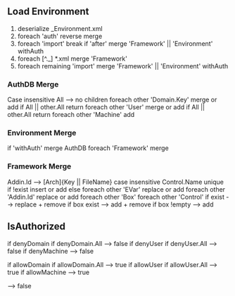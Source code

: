 
## Load Environment

  1. deserialize _Environment.xml
  2. foreach 'auth' reverse merge
  3. foreach 'import'
       break if 'after'
       merge 'Framework' || 'Environment' withAuth
  4. foreach [^\._] *.xml merge 'Framework'
  5. foreach remaining 'import'
       merge 'Framework' || 'Environment' withAuth


### AuthDB Merge
Case insensitive
All --> no children
foreach other 'Domain.Key' merge or add
  if All || other.All return
  foreach other 'User' merge or add
    if All || other.All return
    foreach other 'Machine' add

### Environment Merge
if 'withAuth' merge AuthDB
foreach 'Framework' merge

### Framework Merge
Addin.Id --> [Arch]{Key || FileName} case insensitive
Control.Name unique
if !exist
  insert or add
else
  foreach other 'EVar' replace or add
  foreach other 'Addin.Id' replace or add
  foreach other 'Box'
    foreach other 'Control'
      if exist --> replace + remove
      if box exist --> add + remove
    if box !empty --> add


## IsAuthorized
if denyDomain
  if denyDomain.All --> false
  if denyUser
    if denyUser.All --> false
    if denyMachine --> false

if allowDomain
  if allowDomain.All --> true
  if allowUser
    if allowUser.All --> true
    if allowMachine --> true

--> false
